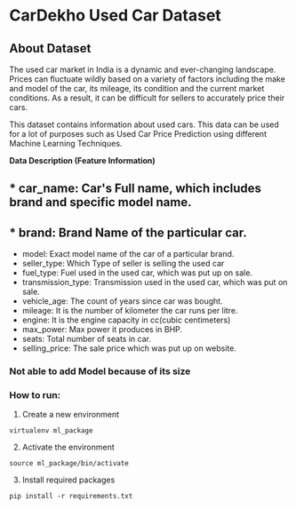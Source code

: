 # CarDekho Used Car Dataset

## About Dataset

The used car market in India is a dynamic and ever-changing landscape. Prices can fluctuate wildly based on a variety of factors including the make and model of the car, its mileage, its condition and the current market conditions. As a result, it can be difficult for sellers to accurately price their cars.

This dataset contains information about used cars.
This data can be used for a lot of purposes such as Used Car Price Prediction using different Machine Learning Techniques.

**Data Description (Feature Information)**

## * car_name: Car's Full name, which includes brand and specific model name.

## * brand: Brand Name of the particular car.

* model: Exact model name of the car of a particular brand.
* seller_type: Which Type of seller is selling the used car
* fuel_type: Fuel used in the used car, which was put up on sale.
* transmission_type: Transmission used in the used car, which was put on sale.
* vehicle_age: The count of years since car was bought.
* mileage: It is the number of kilometer the car runs per litre.
* engine: It is the engine capacity in cc(cubic centimeters)
* max_power: Max power it produces in BHP.
* seats: Total number of seats in car.
* selling_price: The sale price which was put up on website.

### Not able to add Model because of its size


### How to run:

1. Create a new environment

```shell
virtualenv ml_package
```

2. Activate the environment

```shell
source ml_package/bin/activate
```

3. Install required packages

```shell
pip install -r requirements.txt
```
